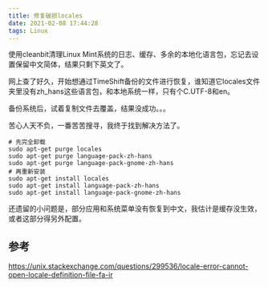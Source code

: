 ```yaml
---
title: 修复破损locales
date: 2021-02-08 17:44:28
tags: Linux
---
```


使用cleanbit清理Linux Mint系统的日志、缓存、多余的本地化语言包，忘记去设置保留中文简体，结果只剩下英文了。

网上查了好久，开始想通过TimeShift备份的文件进行恢复，谁知道它locales文件夹里没有zh_hans这些语言包，和本地系统一样，只有个C.UTF-8和en。

备份系统后，试着复制文件去覆盖，结果没成功。。。

<!-- more -->

苦心人天不负，一番苦苦搜寻，我终于找到解决方法了。

```shell
# 先完全卸载
sudo apt-get purge locales
sudo apt-get purge language-pack-zh-hans
sudo apt-get purge language-pack-gnome-zh-hans
# 再重新安装
sudo apt-get install locales
sudo apt-get install language-pack-zh-hans
sudo apt-get install language-pack-gnome-zh-hans
```

还遗留的小问题是，部分应用和系统菜单没有恢复到中文，我估计是缓存没生效，或者这部分得另外配置。

## 参考

https://unix.stackexchange.com/questions/299536/locale-error-cannot-open-locale-definition-file-fa-ir